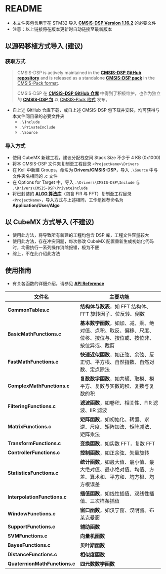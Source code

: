 # README

* 本文件夹包含用于在 STM32 导入 [**CMSIS-DSP Version 1.16.2**](https://arm-software.github.io/CMSIS-DSP/latest/index.html) 的必要文件
* 注意：以上链接将在版本更新时自动链接至最新版本

## 以源码移植方式导入 (建议)

### 获取方式

> CMSIS-DSP is actively maintained in the [**CMSIS-DSP GitHub repository**](https://github.com/ARM-software/CMSIS-DSP) and is released as a standalone [**CMSIS-DSP pack**](https://www.keil.arm.com/packs/cmsis-dsp-arm/versions/) in the [CMSIS-Pack format](https://open-cmsis-pack.github.io/Open-CMSIS-Pack-Spec/main/html/index.html).
> 
> CMSIS-DSP 在 [**CMSIS-DSP GitHub 仓库**](https://github.com/ARM-software/CMSIS-DSP) 中得到了积极维护，也作为独立的 [**CMSIS-DSP 包**](https://www.keil.arm.com/packs/cmsis-dsp-arm/versions/) 以 [CMSIS-Pack 格式](https://open-cmsis-pack.github.io/Open-CMSIS-Pack-Spec/main/html/index.html) 发布。

* 自上述 GitHub 仓库下载，或自上述 CMSIS-DSP 包下载并安装，均可获得与本文件同目录的必要文件夹
    * `.\Include`
    * `.\PrivateInclude`
    * `.\Source`

### 导入方式

* 使用 CubeMX 新建工程，建议分配栈空间 Stack Size 不少于 4 KB (0x1000)
* 将本 CMSIS-DSP 文件夹复制至工程目录 `<ProjectName>\Drivers`
* 在 Keil 中新建 Groups，命名为 **Drivers/CMSIS-DSP**，导入 `.\Source` 中与文件夹名相同的 .c 文件
* 在 Options for Target 中，导入 `.\Drivers\CMSIS-DSP\Include` 与 `.\Drivers\CMSIS-DSP\PrivateInclude`
* 将已封装的 [**ALGO 算法库**](https://github.com/Penguins-lwz/NUEDC-training/tree/main/G474VET6_DSP_Demo_V2/Algo)（包含 FIR 与 FFT）复制至工程目录 `<ProjectName>`，导入方式与上述相同，工作组推荐命名为 **Application/User/Algo**

## 以 CubeMX 方式导入 (不建议)

* 使用此方法，将导致所有新建的工程均包含 DSP 库，工程文件容量较大
* 使用此方法，存在冲突问题，每次修改 CubeMX 配置重新生成初始化代码时，均需执行一系列操作消除报错，极为不便
* 综上，不在此介绍此方法

## 使用指南

* 有关各函数的详细介绍，请参见 [**API Reference**](https://arm-software.github.io/CMSIS-DSP/latest/modules.html)

| 文件名 | 主要功能 |
| ---- | ---- |
| **CommonTables.c** | **结构体与数表**，如 FFT 结构体、FFT 旋转因子、位反转、倒数 |
| **BasicMathFunctions.c** | **基本数学函数**，如加、减、乘、绝对值、点积、取反、偏移、尺度、位移、按位与、按位或、按位非、按位异或、裁剪 |
| **FastMathFunctions.c** | **快速近似函数**，如正弦、余弦、反正切、平方根、自然指数、自然对数、定点除法 |
| **ComplexMathFunctions.c** | **复数数学函数**，如共轭、取模、模平方、复数与实数的积、复数与复数的积 |
| **FilteringFunctions.c** | **滤波函数**，如卷积、相关性、FIR 滤波、IIR 滤波 |
| **MatrixFunctions.c** | **矩阵函数**，如初始化、转置、求逆、尺度、矩阵加法、矩阵减法、矩阵乘法 |
| **TransformFunctions.c** | **变换函数**，如实数 FFT，复数 FFT |
| **ControllerFunctions.c** | **控制函数**，如正余弦、矢量旋转 |
| **StatisticsFunctions.c** | **统计函数**，如最大值、最小值、最大绝对值、最小绝对值、均值、方差、算术和、平方和、均方根、均方根误差 |
| **InterpolationFunctions.c** | **插值函数**，如线性插值、双线性插值、三次样条插值 |
| **WindowFunctions.c** | **窗口函数**，如汉宁窗、汉明窗、布莱克曼窗 |
| **SupportFunctions.c** | **辅助函数** |
| **SVMFunctions.c** | **向量机函数** |
| **BayesFunctions.c** | **贝叶斯函数** |
| **DistanceFunctions.c** | **相似度函数** |
| **QuaternionMathFunctions.c** | **四元数数学函数** |
